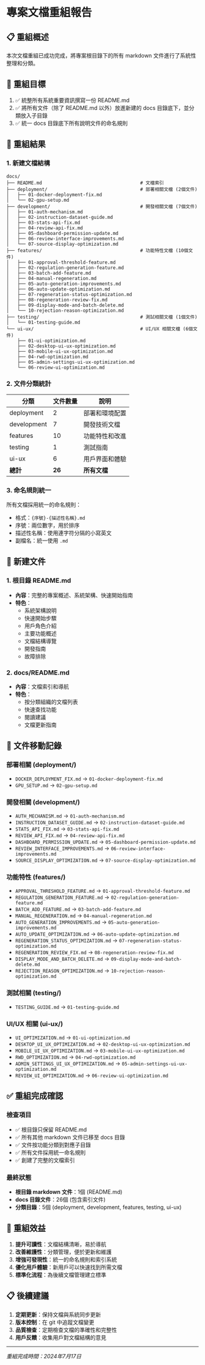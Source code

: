 # 專案文檔重組報告

## 📋 重組概述

本次文檔重組已成功完成，將專案根目錄下的所有 markdown 文件進行了系統性整理和分類。

## 🎯 重組目標

1. ✅ 統整所有系統重要資訊撰寫一份 README.md
2. ✅ 將所有文件（除了 README.md 以外）放進新建的 docs 目錄底下，並分類放入子目錄
3. ✅ 統一 docs 目錄底下所有說明文件的命名規則

## 📁 重組結果

### 1. 新建文檔結構

```
docs/
├── README.md                                    # 文檔索引
├── deployment/                                  # 部署相關文檔 (2個文件)
│   ├── 01-docker-deployment-fix.md
│   └── 02-gpu-setup.md
├── development/                                 # 開發相關文檔 (7個文件)
│   ├── 01-auth-mechanism.md
│   ├── 02-instruction-dataset-guide.md
│   ├── 03-stats-api-fix.md
│   ├── 04-review-api-fix.md
│   ├── 05-dashboard-permission-update.md
│   ├── 06-review-interface-improvements.md
│   └── 07-source-display-optimization.md
├── features/                                    # 功能特性文檔 (10個文件)
│   ├── 01-approval-threshold-feature.md
│   ├── 02-regulation-generation-feature.md
│   ├── 03-batch-add-feature.md
│   ├── 04-manual-regeneration.md
│   ├── 05-auto-generation-improvements.md
│   ├── 06-auto-update-optimization.md
│   ├── 07-regeneration-status-optimization.md
│   ├── 08-regeneration-review-fix.md
│   ├── 09-display-mode-and-batch-delete.md
│   └── 10-rejection-reason-optimization.md
├── testing/                                     # 測試相關文檔 (1個文件)
│   └── 01-testing-guide.md
└── ui-ux/                                       # UI/UX 相關文檔 (6個文件)
    ├── 01-ui-optimization.md
    ├── 02-desktop-ui-ux-optimization.md
    ├── 03-mobile-ui-ux-optimization.md
    ├── 04-rwd-optimization.md
    ├── 05-admin-settings-ui-ux-optimization.md
    └── 06-review-ui-optimization.md
```

### 2. 文件分類統計

| 分類 | 文件數量 | 說明 |
|------|----------|------|
| deployment | 2 | 部署和環境配置 |
| development | 7 | 開發技術文檔 |
| features | 10 | 功能特性和改進 |
| testing | 1 | 測試指南 |
| ui-ux | 6 | 用戶界面和體驗 |
| **總計** | **26** | **所有文檔** |

### 3. 命名規則統一

所有文檔採用統一的命名規則：
- 格式：`{序號}-{描述性名稱}.md`
- 序號：兩位數字，用於排序
- 描述性名稱：使用連字符分隔的小寫英文
- 副檔名：統一使用 `.md`

## 📝 新建文件

### 1. 根目錄 README.md
- **內容**：完整的專案概述、系統架構、快速開始指南
- **特色**：
  - 系統架構說明
  - 快速開始步驟
  - 用戶角色介紹
  - 主要功能概述
  - 文檔結構導覽
  - 開發指南
  - 故障排除

### 2. docs/README.md
- **內容**：文檔索引和導航
- **特色**：
  - 按分類組織的文檔列表
  - 快速查找功能
  - 閱讀建議
  - 文檔更新指南

## 🔄 文件移動記錄

### 部署相關 (deployment/)
- `DOCKER_DEPLOYMENT_FIX.md` → `01-docker-deployment-fix.md`
- `GPU_SETUP.md` → `02-gpu-setup.md`

### 開發相關 (development/)
- `AUTH_MECHANISM.md` → `01-auth-mechanism.md`
- `INSTRUCTION_DATASET_GUIDE.md` → `02-instruction-dataset-guide.md`
- `STATS_API_FIX.md` → `03-stats-api-fix.md`
- `REVIEW_API_FIX.md` → `04-review-api-fix.md`
- `DASHBOARD_PERMISSION_UPDATE.md` → `05-dashboard-permission-update.md`
- `REVIEW_INTERFACE_IMPROVEMENTS.md` → `06-review-interface-improvements.md`
- `SOURCE_DISPLAY_OPTIMIZATION.md` → `07-source-display-optimization.md`

### 功能特性 (features/)
- `APPROVAL_THRESHOLD_FEATURE.md` → `01-approval-threshold-feature.md`
- `REGULATION_GENERATION_FEATURE.md` → `02-regulation-generation-feature.md`
- `BATCH_ADD_FEATURE.md` → `03-batch-add-feature.md`
- `MANUAL_REGENERATION.md` → `04-manual-regeneration.md`
- `AUTO_GENERATION_IMPROVEMENTS.md` → `05-auto-generation-improvements.md`
- `AUTO_UPDATE_OPTIMIZATION.md` → `06-auto-update-optimization.md`
- `REGENERATION_STATUS_OPTIMIZATION.md` → `07-regeneration-status-optimization.md`
- `REGENERATION_REVIEW_FIX.md` → `08-regeneration-review-fix.md`
- `DISPLAY_MODE_AND_BATCH_DELETE.md` → `09-display-mode-and-batch-delete.md`
- `REJECTION_REASON_OPTIMIZATION.md` → `10-rejection-reason-optimization.md`

### 測試相關 (testing/)
- `TESTING_GUIDE.md` → `01-testing-guide.md`

### UI/UX 相關 (ui-ux/)
- `UI_OPTIMIZATION.md` → `01-ui-optimization.md`
- `DESKTOP_UI_UX_OPTIMIZATION.md` → `02-desktop-ui-ux-optimization.md`
- `MOBILE_UI_UX_OPTIMIZATION.md` → `03-mobile-ui-ux-optimization.md`
- `RWD_OPTIMIZATION.md` → `04-rwd-optimization.md`
- `ADMIN_SETTINGS_UI_UX_OPTIMIZATION.md` → `05-admin-settings-ui-ux-optimization.md`
- `REVIEW_UI_OPTIMIZATION.md` → `06-review-ui-optimization.md`

## ✅ 重組完成確認

### 檢查項目
- ✅ 根目錄只保留 README.md
- ✅ 所有其他 markdown 文件已移至 docs 目錄
- ✅ 文件按功能分類到對應子目錄
- ✅ 所有文件採用統一命名規則
- ✅ 創建了完整的文檔索引

### 最終狀態
- **根目錄 markdown 文件**：1個 (README.md)
- **docs 目錄文件**：26個 (包含索引文件)
- **分類目錄**：5個 (deployment, development, features, testing, ui-ux)

## 🎉 重組效益

1. **提升可讀性**：文檔結構清晰，易於導航
2. **改善維護性**：分類管理，便於更新和維護
3. **增強可發現性**：統一的命名規則和索引系統
4. **優化用戶體驗**：新用戶可以快速找到所需文檔
5. **標準化流程**：為後續文檔管理建立標準

## 📋 後續建議

1. **定期更新**：保持文檔與系統同步更新
2. **版本控制**：在 git 中追蹤文檔變更
3. **品質檢查**：定期檢查文檔的準確性和完整性
4. **用戶反饋**：收集用戶對文檔結構的意見

---

*重組完成時間：2024年7月17日* 